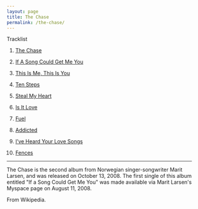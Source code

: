 ```yaml
---
layout: page
title: The Chase
permalink: /the-chase/
---
```

Tracklist

 01. [The Chase](/The-Chase/The-Chase.html)

 02. [If A Song Could Get Me You](/The-Chase/If-A-Song-Could-Get-Me-You.html)

 03. [This Is Me, This Is You](/The-Chase/This-Is-Me-This-Is-You.html)

 04. [Ten Steps](/The-Chase/Ten-Steps.html)

 05. [Steal My Heart](/The-Chase/Steal-My-Heart.html)

 06. [Is It Love](/The-Chase/Is-It-Love.html)

 07. [Fuel](/The-Chase/Fuel.html)

 08. [Addicted](/The-Chase/Addicted.html)

 09. [I’ve Heard Your Love Songs](/The-Chase/Ive-Heard-Your-Love-Songs.html)

 10. [Fences](/The-Chase/Fences.html)

<hr />
The Chase is the second album from Norwegian singer-songwriter Marit Larsen, and was released on October 13, 2008. The first single of this album entitled "If a Song Could Get Me You" was made available via Marit Larsen's Myspace page on August 11, 2008.

From Wikipedia.